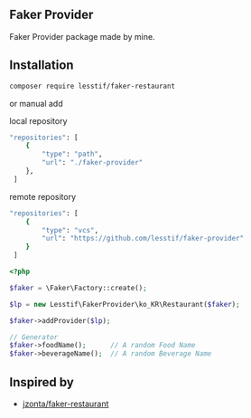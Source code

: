 ## Faker Provider

Faker Provider package made by mine.

## Installation

```sh
composer require lesstif/faker-restaurant
```

or manual add

local repository

```sh
"repositories": [
    {
        "type": "path",
        "url": "./faker-provider"
    },
 ]   

```

remote repository
```sh
"repositories": [
    {
        "type": "vcs",
        "url": "https://github.com/lesstif/faker-provider"
    }
 ] 

```

```php
<?php

$faker = \Faker\Factory::create();

$lp = new Lesstif\FakerProvider\ko_KR\Restaurant($faker);

$faker->addProvider($lp);

// Generator
$faker->foodName();      // A random Food Name
$faker->beverageName();  // A random Beverage Name
```

## Inspired by 

- [jzonta/faker-restaurant](https://github.com/jzonta/FakerRestaurant)
